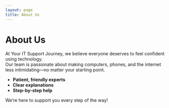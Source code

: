 ```yaml
---
layout: page
title: About Us
---
```


# About Us

At Your IT Support Journey, we believe everyone deserves to feel confident using technology.  
Our team is passionate about making computers, phones, and the internet less intimidating—no matter your starting point.

- **Patient, friendly experts**
- **Clear explanations**
- **Step-by-step help**

We’re here to support you every step of the way!
